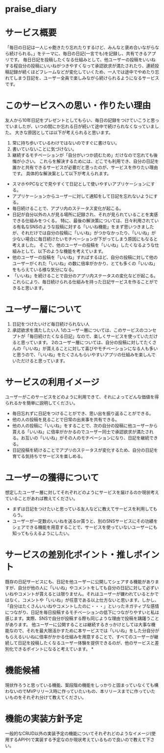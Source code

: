 # praise_diary

# サービス概要
「毎日の日記は一人じゃ飽きたり忘れたりするけど、みんなと褒め合いながらなら続けられる。」をテーマに、毎日の日記(一言でも)を記録し、共有できるアプリです。
毎日日記を投稿したくなる仕組みとして、他ユーザーの投稿をいいねする程自分の投稿にいいねがつきやすくなって承認欲求が満たされたり、連続投稿記録が続くほどフレームなどが変化していくため、一人では途中でやめたり忘れてしまう日記を、ユーザー全員で楽しみながら続けられるようになるサービスです。

# このサービスへの思い・作りたい理由
友人から10年日記をプレゼントとしてもらい、毎日の記録をつけていこうと思っていましたが、いつの間にか忘れる日が続いて途中で続けられなくなっていました。
大きな原因としては以下が考えられると思います。
1. 常に持ち歩いているわけではないのですぐに書けない。
2. 書いていないことに気づけない。
3. 継続するモチベーションが「自分がいつか読むため」だけなので忘れても後悔が小さい。
これらを解決するためには、どこでも利用でき、自分の日記を誰かと共有できるサービスが必要だと思ったのが、サービスを作りたい理由です。
具体的な解決案として以下が考えられます。
* スマホやPCなどで見やすくて日記として使いやすいアプリケーションにする。
* アプリケーションからユーザーに対して通知をして日記を忘れないようにする。
* 毎日続けることで、アプリ内のステータス変化が起こる。
* 日記が自分以外の人が見る場所に記録され、それが見られていることを実感できる仕組みをつくる。
特に、最後の解決策については、日々利用されている有名なSNSのような投稿に対する「いいね機能」をまず思いつきましたが、それだけでは自分の投稿に「いいね」がつかなかったり、「いいね」が少ない場合に毎日続けたいモチベーションが下がってしまう原因にもなると考えました。
そこで、他のユーザーの投稿を「いいね」したくなるような仕組みとして、以下のような機能を考えています。
* 他のユーザーの投稿を「いいね」すればするほど、自分の投稿に対して他のユーザーがくれた「いいね」の数に倍率がかかり、とても多くの「いいね」をもらえている様な気分になる。
* 「いいね」を続けることで自分のアプリ内ステータスの変化などが起こる。
これらにより、毎日続けられる仕組みを持った日記サービスを作ることができると思います。

# ユーザー層について
1. 日記をつけたいけど毎日続けられない人
2. 承認欲求を満たしたい人
1のユーザー層については、このサービスのコンセプトが「毎日続けたくなる日記」なので、楽しくサービスを使っていただけると思っています。
2のユーザー層については、自分の投稿に対してたくさんの「いいね」が貰えることに対して喜びやモチベーションになる人も多いと思うので、「いいね」をたくさんもらいやすいアプリの仕組みを楽しんでいただけると思っています。

# サービスの利用イメージ
ユーザーがこのサービスをどのように利用できて、それによってどんな価値を得られるかを簡単に説明してください。
* 毎日忘れずに日記をつけることができ、思い出を振り返ることができる。
* 他の人の投稿を見ることで日常の出来事を共有できる。
* 他の人の投稿に「いいね」をすることで、次の自分の投稿に他ユーザーから貰える「いいね」に倍率がかかるのでユーザー同士で承認欲求が満たされる。お互いの「いいね」がその人のモチベーションになり、日記を継続できる。
* 日記投稿を続けることでアプリのステータスが変化するため、自分の日記を育てる気持ちでサービスを楽しめる。

# ユーザーの獲得について
想定したユーザー層に対してそれぞれどのようにサービスを届けるのか現状考えていることがあれば教えてください。
* まずは日記をつけたいと思っている友人などに教えてサービスを利用してもらう。
* ユーザーが一定数のいいねを送るor貰うと、別のSNSサービスにその功績をシェアできる機能を用意することで、サービスを使っていないユーザーにも知ってもらえるようにしたい。

# サービスの差別化ポイント・推しポイント
既存の日記サービスにも、日記を他ユーザーに公開してシェアする機能がありますが、自分が他の人に「いいね」やコメントをしても自分の日記に対して必ずいいねやコメントが貰えるとは限りません。それはユーザーが嫌われているとかではなく、コメントや「いいね」が任意である以上仕方ないと思います。しかし、「自分はたくさんいいねやコメントしたのに・・・」といったネガティブな感情につながり、日記を毎日投稿するモチベーションの低下につながりやすいと私は感じます。実際、SNSで自分が投稿する際も同じような理由で投稿を躊躇うことがあります。
他ユーザーに公開することは継続するきっかけとしては大事な機能なので、それを最大限活かすために本サービスでは「いいね」をした分自分がもらえるいいねに倍率がかかる仕組みを用意することで、すべてのユーザーが継続して日記を投稿したくなるユーザー体験を提供できるのが、他のサービスと差別化できるポイントになると考えています。
* 

# 機能候補
現状作ろうと思っている機能、案段階の機能をしっかりと固まっていなくても構わないのでMVPリリース時に作っていたいもの、本リリースまでに作っていたいものをそれぞれ分けて教えてください。

# 機能の実装方針予定
一般的なCRUD以外の実装予定の機能についてそれぞれどのようなイメージ(使用するAPIや)で実装する予定なのか現状考えているもので良いので教えて下さい。
